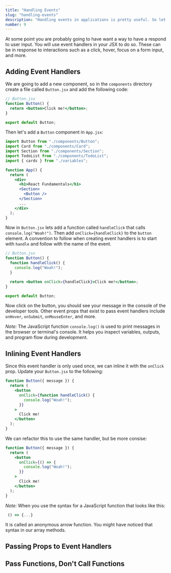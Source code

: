 ```yaml
---
title: "Handling Events"
slug: "handling-events"
description: "Handling events in applications is pretty useful. So let's learn about it."
number: 9
---
```


At some point you are probably going to have want a way to have a respond to user input. You will use event handlers in your JSX to do so. These can be in response to interactions such as a click, hover, focus on a form input, and more.

## Adding Event Handlers

We are going to add a new component, so in the `components` directory create a file called `Button.jsx` and add the following code:

```jsx
// Button.jsx
function Button() {
  return <button>Click me!</button>;
}

export default Button;
```

Then let's add a `Button` component in `App.jsx`:

```jsx
import Button from "./components/Button";
import Card from "./components/Card";
import Section from "./components/Section";
import TodoList from "./components/TodoList";
import { cards } from "./variables";

function App() {
  return (
    <div>
      <h1>React Fundamentals</h1>
      <Section>
        <Button />
      </Section>
      ...
    </div>
  );
}
```

Now in `Button.jsx` lets add a function called `handleClick` that calls `console.log("Woah!")`. Then add `onClick={handleClick}` to the `button` element. A convention to follow when creating event handlers is to start with `handle` and follow with the name of the event.

```jsx
// Button.jsx
function Button() {
  function handleClick() {
    console.log("Woah!");
  }

  return <button onClick={handleClick}>Click me!</button>;
}

export default Button;
```

Now click on the button, you should see your message in the console of the developer tools. Other event props that exist to pass event handlers include `onHover`, `onSubmit`, `onMouseEnter`, and more.

_Note:_ The JavaScript function `console.log()` is used to print messages in the browser or terminal's console. It helps you inspect variables, outputs, and program flow during development.

## Inlining Event Handlers

Since this event handler is only used once, we can inline it with the `onClick` prop. Update your `Button.jsx` to the following:

```jsx
function Button({ message }) {
  return (
    <button
      onClick={function handleClick() {
        console.log("Woah!");
      }}
    >
      Click me!
    </button>
  );
}
```

We can refactor this to use the same handler, but be more consise:

```jsx
function Button({ message }) {
  return (
    <button
      onClick={() => {
        console.log("Woah!");
      }}
    >
      Click me!
    </button>
  );
}
```

_Note:_ When you use the syntax for a JavaScript function that looks like this:

```js
 () => {...}
```

It is called an anonymous arrow function. You might have noticed that syntax in our array methods.

## Passing Props to Event Handlers

## Pass Functions, Don't Call Functions
